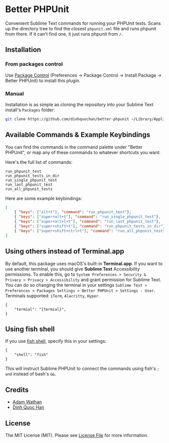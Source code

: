 # Better PHPUnit

Convenient Sublime Text commands for running your PHPUnit tests. Scans up the directory tree to find the closest `phpunit.xml` file and runs phpunit from there. If it can't find one, it just runs phpunit from `/`.

## Installation

### From packages control

Use [Package Control](http://wbond.net/sublime_packages/package_control) (Preferences -> Package Control -> Install Package -> Better PHPUnit) to install this plugin.

### Manual

Installation is as simple as cloning the repository into your Sublime Text install's `Packages` folder:

```bash
git clone https://github.com/dinhquochan/better-phpunit ~/Library/Application\ Support/Sublime\ Text\ 3/Packages/Better\ PHPUnit
```

## Available Commands & Example Keybindings

You can find the commands in the command palette under "Better PHPUnit", or map any of these commands to whatever shortcuts you want:

Here's the full list of commands:

```
run_phpunit_test
run_phpunit_tests_in_dir
run_single_phpunit_test
run_last_phpunit_test
run_all_phpunit_tests
````

Here are some example keybindings:

```json
[
    { "keys": ["alt+t"], "command": "run_phpunit_test"},
    { "keys": ["super+alt+t"], "command": "run_single_phpunit_test"},
    { "keys": ["super+alt+l+t"], "command": "run_last_phpunit_test"},
    { "keys": ["super+shift+t"], "command": "run_phpunit_tests_in_dir"},
    { "keys": ["super+shift+ctrl+t"], "command": "run_all_phpunit_tests"},
]

```

## Using others instead of Terminal.app

By default, this package uses macOS's built-in **Terminal.app**. If you want to use another terminal, you should give **Sublime Text** Accessibility permissions. To enable this, go to `System Preferences > Security & Privacy > Privacy > Accessibility` and grant permission for Sublime Text.
You can do so changing the terminal in your settings `Sublime Text > Preferences > Packages Settings > Better PHPUnit > Settings - User`. Terminals supported: `iTerm`, `Alacritty`, `Hyper`.

```
{
    "termial": "{termial}",
}
```

## Using fish shell

If you use [fish shell](https://fishshell.com/), specify this in your settings: 

```
{
    "shell": "fish"
}
``` 

This will instruct Sublime PHPUnit to connect the commands using fish's `; and` instead of bash's `&&`.

## Credits

- [Adam Wathan](https://github.com/adamwathan/)
- [Dinh Quoc Han](https://github.com/dinhquochan/)

## License

The MIT License (MIT). Please see [License File](LICENSE) for more information.
